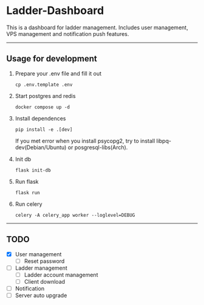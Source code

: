 # Ladder-Dashboard

This is a dashboard for ladder management. Includes user management, VPS management and notification push features.

---

## Usage for development

1. Prepare your .env file and fill it out

   ```shell
   cp .env.template .env
   ```

2. Start postgres and redis

   ```shell
   docker compose up -d
   ```

3. Install dependences

   ```shell
   pip install -e .[dev]
   ```

   If you met error when you install psycopg2, try to install libpq-dev(Debian/Ubuntu) or posgresql-libs(Arch).

4. Init db

   ```shell
   flask init-db
   ```

5. Run flask

   ```shell
   flask run
   ```

6. Run celery

   ```shell
   celery -A celery_app worker --loglevel=DEBUG
   ```

---

## TODO

- [x] User management
  - [ ] Reset password
- [ ] Ladder management
  - [ ] Ladder account management
  - [ ] Client download
- [ ] Notification
- [ ] Server auto upgrade

